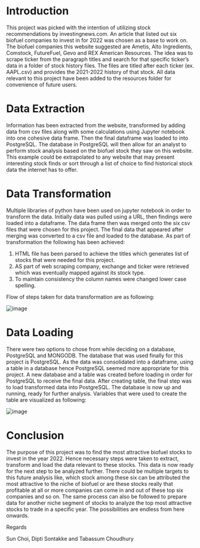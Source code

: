 # Introduction
                                                                        
This project was picked with the intention of utilizing stock recommendations by investingnews.com. An article that listed out six biofuel companies to invest in for 2022 was chosen as a base to work on. The biofuel companies this website suggested are Ametis, Alto Ingredients, Comstock, FutureFuel, Gevo and REX American Resources.
The idea was to scrape ticker from the paragraph titles and search for that specific ticker’s data in a folder of stock history files. The files are titled after each ticker (ex. AAPL.csv) and provides the 2021-2022 history of that stock. All data relevant to this project have been added to the resources folder for convenience of future users.
 

# Data Extraction
                                                                        
Information has been extracted from the website, transformed by adding data from csv files along with some calculations using Jupyter notebook into one cohesive data frame. Then the final dataframe was loaded to into PostgreSQL.
The database in PostgreSQL will then allow for an analyst to perform stock analysis based on the biofuel stock they saw on this website. This example could be extrapolated to any website that may present interesting stock finds or sort through a list of choice to find historical stock data the internet has to offer.


# Data Transformation

Multiple libraries of python have been used on jupyter notebook in order to transform the data. Initially data was pulled using a URL, then findings were loaded into a dataframe. The data frame then was merged onto the six csv files that were chosen for this project. The final data that appeared after merging was converted to a csv file and loaded to the database. As part of transformation the following has been achieved:

1. HTML file has been parsed to achieve the titles which generates list of stocks that were needed for this project.
2. AS part of web scraping company, exchange and ticker were retrieved which was eventually mapped against 
 its stock type.
3. To maintain consistency the column names were changed lower case spelling. 

Flow of  steps taken for data transformation are as following:


![image](https://github.com/sontakkedipti/ETL-Stock-Project/blob/main/Code/Images/ETL%20Diagram.PNG)


# Data Loading

There were two options to chose from while deciding on a database, PostgreSQL and MONGODB. The database that was used finally for this project is PostgreSQL. As the data was consolidated into a dataframe, using a table in a database hence PostgreSQL seemed more appropriate for this project. A new database and a table was created before loading in order for PostgreSQL to receive the final data. After creating table, the final step was to load transformed data into PostgreSQL. The database is now up and running, ready for further analysis. Variables that were used to create the table are visualized as following:

![image](https://user-images.githubusercontent.com/112669805/206597495-3f059ed6-a4b4-45f6-b1d3-7518fa567b58.png)

# Conclusion

The purpose of this project was to find the most attractive biofuel stocks to invest in the year 2022. Hence necessary steps were taken to extract, transform and load the data relevant to these stocks.  This data is now ready for the next step to be analyzed further. There could be multiple targets to this future analysis like, which stock among these six can be attributed the most attractive to the niche of biofuel or are these stocks really that profitable at all or more companies can come in and out of these top six companies and so on. The same process can also be followed to prepare data for another niche segment of stocks to analyze the top most attractive stocks to trade in a specific year. The possibilities are endless from here onwards.

Regards

Sun Choi, Dipti Sontakke and Tabassum Choudhury
